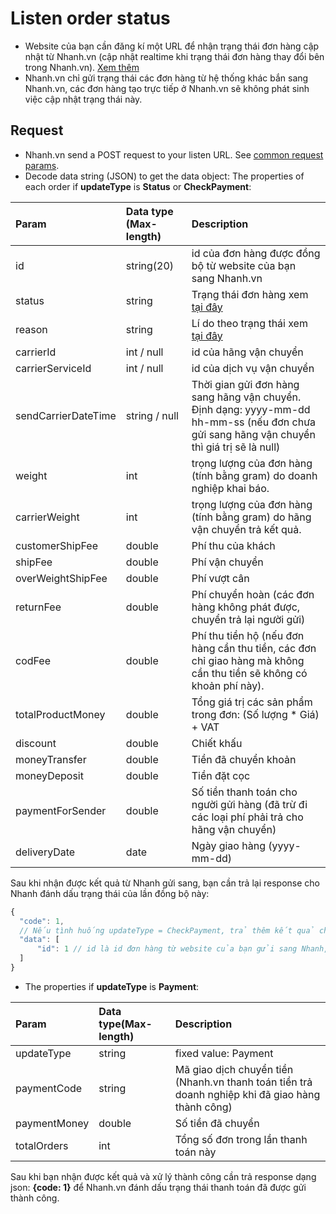 # Listen order status

* Website của bạn cần đăng kí một URL để nhận trạng thái đơn hàng cập nhật từ Nhanh.vn \(cập nhật realtime khi trạng thái đơn hàng thay đổi bên trong Nhanh.vn\). [Xem thêm](https://developers.nhanh.vn/send-data-to-nhanh.vn/link)
* Nhanh.vn chỉ gửi trạng thái các đơn hàng từ hệ thống khác bắn sang Nhanh.vn, các đơn hàng tạo trực tiếp ở Nhanh.vn sẽ không phát sinh việc cập nhật trạng thái này.

## Request

* Nhanh.vn send a POST request to your listen URL. See [common request params](../getting-started/api.md#request).
* Decode data string \(JSON\) to get the data object: The properties of each order if **updateType** is **Status** or **CheckPayment**:

| Param | Data type \(Max-length\) | Description |
| :--- | :--- | :--- |
| id | string\(20\) | id của đơn hàng được đồng bộ từ website của bạn sang Nhanh.vn |
| status | string | Trạng thái đơn hàng xem [tại đây](../getting-started/glossary.md#order-status) |
| reason | string | Lí do theo trạng thái xem [tại đây](../getting-started/glossary.md#order-reason) |
| carrierId | int / null | id của hãng vận chuyển |
| carrierServiceId | int / null | id của dịch vụ vận chuyển |
| sendCarrierDateTime | string / null | Thời gian gửi đơn hàng sang hãng vận chuyển. Định dạng: yyyy-mm-dd hh-mm-ss \(nếu đơn chưa gửi sang hãng vận chuyển thì giá trị sẽ là null\) |
| weight | int | trọng lượng của đơn hàng \(tính bằng gram\) do doanh nghiệp khai báo. |
| carrierWeight | int | trọng lượng của đơn hàng \(tính bằng gram\) do hãng vận chuyển trả kết quả. |
| customerShipFee | double | Phí thu của khách |
| shipFee | double | Phí vận chuyển |
| overWeightShipFee | double | Phí vượt cân |
| returnFee | double | Phí chuyển hoàn \(các đơn hàng không phát được, chuyển trả lại người gửi\) |
| codFee | double | Phí thu tiền hộ \(nếu đơn hàng cần thu tiền, các đơn chỉ giao hàng mà không cần thu tiền sẽ không có khoản phí này\). |
| totalProductMoney | double | Tổng giá trị các sản phẩm trong đơn: \(Số lượng \* Giá\) + VAT |
| discount | double | Chiết khấu |
| moneyTransfer | double | Tiền đã chuyển khoản |
| moneyDeposit | double | Tiền đặt cọc |
| paymentForSender | double | Số tiền thanh toán cho người gửi hàng \(đã trừ đi các loại phí phải trả cho hãng vận chuyển\) |
| deliveryDate | date | Ngày giao hàng \(yyyy-mm-dd\) |

Sau khi nhận được kết quả từ Nhanh gửi sang, bạn cần trả lại response cho Nhanh đánh dấu trạng thái của lần đồng bộ này:

```javascript
{
  "code": 1,
  // Nếu tình huống updateType = CheckPayment, trả thêm kết quả cho từng đơn
  "data": [
      "id": 1 // id là id đơn hàng từ website của bạn gửi sang Nhanh, 1 là check thanh toán thành công, 0 là check thanh toán không thành công
  ]
}
```

* The properties if **updateType** is **Payment**:

| Param | Data type\(Max-length\) | Description |
| :--- | :--- | :--- |
| updateType | string | fixed value: Payment |
| paymentCode | string | Mã giao dịch chuyển tiền \(Nhanh.vn thanh toán tiền trả doanh nghiệp khi đã giao hàng thành công\) |
| paymentMoney | double | Số tiền đã chuyển |
| totalOrders | int | Tổng số đơn trong lần thanh toán này |

Sau khi bạn nhận được kết quả và xử lý thành công cần trả response dạng json: **{code: 1}** để Nhanh.vn đánh dấu trạng thái thanh toán đã được gửi thành công.

